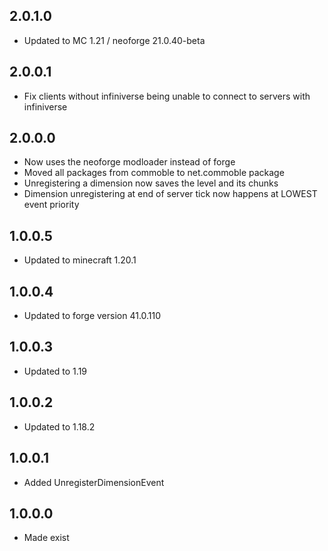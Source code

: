 ## 2.0.1.0
* Updated to MC 1.21 / neoforge 21.0.40-beta

## 2.0.0.1
* Fix clients without infiniverse being unable to connect to servers with infiniverse

## 2.0.0.0
* Now uses the neoforge modloader instead of forge
* Moved all packages from commoble to net.commoble package
* Unregistering a dimension now saves the level and its chunks
* Dimension unregistering at end of server tick now happens at LOWEST event priority

## 1.0.0.5
* Updated to minecraft 1.20.1

## 1.0.0.4
* Updated to forge version 41.0.110

## 1.0.0.3
* Updated to 1.19

## 1.0.0.2
* Updated to 1.18.2

## 1.0.0.1
* Added UnregisterDimensionEvent

## 1.0.0.0
* Made exist